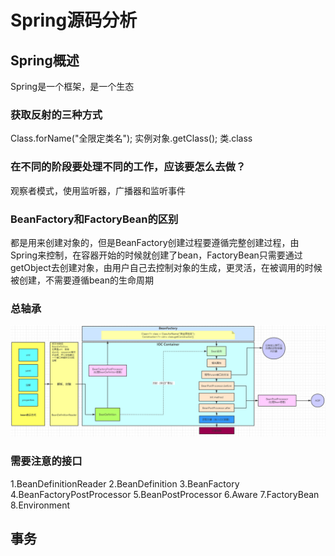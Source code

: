 # Spring源码分析
## Spring概述
Spring是一个框架，是一个生态

### 获取反射的三种方式
Class.forName("全限定类名");
实例对象.getClass();
类.class

### 在不同的阶段要处理不同的工作，应该要怎么去做？
观察者模式，使用监听器，广播器和监听事件

### BeanFactory和FactoryBean的区别
都是用来创建对象的，但是BeanFactory创建过程要遵循完整创建过程，由Spring来控制，在容器开始的时候就创建了bean，FactoryBean只需要通过getObject去创建对象，由用户自己去控制对象的生成，更灵活，在被调用的时候被创建，不需要遵循bean的生命周期

### 总轴承
![总轴承](picture/总轴承.png)

### 需要注意的接口
1.BeanDefinitionReader
2.BeanDefinition
3.BeanFactory
4.BeanFactoryPostProcessor
5.BeanPostProcessor
6.Aware
7.FactoryBean
8.Environment

## 事务

